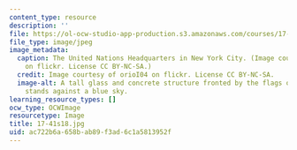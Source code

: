 ```yaml
---
content_type: resource
description: ''
file: https://ol-ocw-studio-app-production.s3.amazonaws.com/courses/17-41-introduction-to-international-relations-spring-2018/ac722b6a658bab89f3ad6c1a5813952f_17-41s18.jpg
file_type: image/jpeg
image_metadata:
  caption: The United Nations Headquarters in New York City. (Image courtesy of [oriol04](https://www.flickr.com/photos/oriol04/4902656226/in/photolist-yxkcui-xHRpB7-6zmsni-2bfSYDh-wLzPUw-6NtFPA-MVAkP8-xAPBxg-dzN2Et-xTYxbn-ZSVN7m-6PHns9-4Spg1U-5wbhfP-dhkMdr-6PHfpA-6NpPUn-8vFJQX-9WFBZc-5nULcu-6PDm2v-8teoTC-4k3Zo-5h1UQr-4nAxZH-fbLux1-awLSr5-dc5VMP-bLnLUi-aRgB3-qTj6BX-7d3M7y-fbk4sF-boGZrh-9aaKo8-vQmfw-6NpwmK-czA8Yw-5sw2i2-9hcnV3-ap1DzY-4aWKLe-dMcsGR-ap1CUy-fbLv77-q1yq73-fbLtLy-czynAo-cWnCYd-fbLqWd)
    on flickr. License CC BY-NC-SA.)
  credit: Image courtesy of orioI04 on flickr. License CC BY-NC-SA.
  image-alt: A tall glass and concrete structure fronted by the flags of various nations
    stands against a blue sky.
learning_resource_types: []
ocw_type: OCWImage
resourcetype: Image
title: 17-41s18.jpg
uid: ac722b6a-658b-ab89-f3ad-6c1a5813952f
---
```

